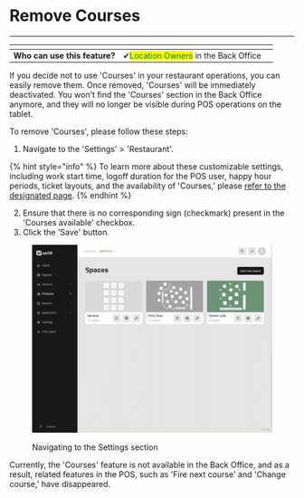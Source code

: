 # Remove Courses

***

<table data-card-size="large" data-view="cards"><thead><tr><th></th><th></th><th></th></tr></thead><tbody><tr><td><strong>Who can use this feature?</strong></td><td><span data-gb-custom-inline data-tag="emoji" data-code="2714">✔</span><mark style="color:green;">Location Owners</mark> in the Back Office</td><td></td></tr></tbody></table>

If you decide not to use 'Courses' in your restaurant operations, you can easily remove them. Once removed, 'Courses' will be immediately deactivated. You won't find the 'Courses' section in the Back Office anymore, and they will no longer be visible during POS operations on the tablet.

To remove 'Courses', please follow these steps:

1. Navigate to the 'Settings' > 'Restaurant'.

{% hint style="info" %}
To learn more about these customizable settings, including work start time, logoff duration for the POS user, happy hour periods, ticket layouts, and the availability of 'Courses,' please [refer to the designated page](../../locations/location-settings.md).
{% endhint %}

2. Ensure that there is no corresponding sign (checkmark) present in the 'Courses available' checkbox.
3. Click the 'Save' button.

<figure><img src="../../../.gitbook/assets/removing-courses.gif" alt=""><figcaption><p>Navigating to the Settings section</p></figcaption></figure>

Currently, the 'Courses' feature is not available in the Back Office, and as a result, related features in the POS, such as 'Fire next course' and 'Change course,' have disappeared.
